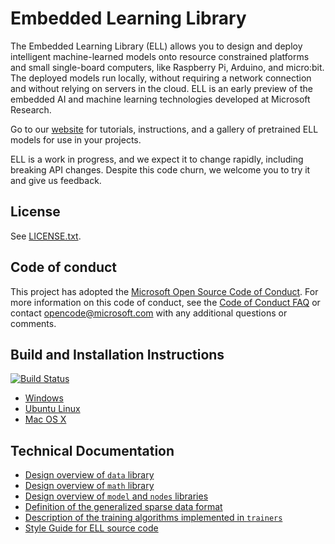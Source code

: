 # Embedded Learning Library
The Embedded Learning Library (ELL) allows you to design and deploy intelligent machine-learned models onto resource constrained platforms and small single-board computers, like Raspberry Pi, Arduino, and micro:bit. The deployed models run locally, without requiring a network connection and without relying on servers in the cloud. ELL is an early preview of the embedded AI and machine learning technologies developed at Microsoft Research. 

Go to our [website](https://microsoft.github.io/ELL) for tutorials, instructions, and a gallery of pretrained ELL models for use in your projects. 

ELL is a work in progress, and we expect it to change rapidly, including breaking API changes. Despite this code churn, we welcome you to try it and give us feedback.

## License
See [LICENSE.txt](LICENSE.txt). 

## Code of conduct
This project has adopted the [Microsoft Open Source Code of Conduct](https://opensource.microsoft.com/codeofconduct/). For more information on this code of conduct, see the [Code of Conduct FAQ](https://opensource.microsoft.com/codeofconduct/faq/) or contact [opencode@microsoft.com](mailto:opencode@microsoft.com) with any additional questions or comments.

## Build and Installation Instructions

[![Build Status](https://travis-ci.org/Microsoft/ELL.svg?branch=master)](https://travis-ci.org/Microsoft/ELL)

* [Windows](INSTALL-Windows.md)
* [Ubuntu Linux](INSTALL-Ubuntu.md)
* [Mac OS X](INSTALL-Mac.md)

## Technical Documentation

* [Design overview of `data` library](./libraries/data/doc/README.md)
* [Design overview of `math` library](./libraries/math/doc/README.md)
* [Design overview of `model` and `nodes` libraries](./libraries/model/doc/README.md)
* [Definition of the generalized sparse data format](./libraries/data/doc/GeneralizedSparseFormat.md)
* [Description of the training algorithms implemented in `trainers`](./libraries/trainers/doc/README.md)
* [Style Guide for ELL source code](./StyleGuide.md)




